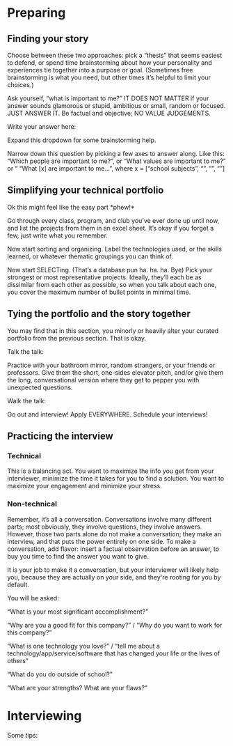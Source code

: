 Preparing
=========

Finding your story
------------------

Choose between these two approaches: pick a “thesis” that seems easiest
to defend, or spend time brainstorming about how your personality and
experiences tie together into a purpose or goal. (Sometimes free
brainstorming is what you need, but other times it’s helpful to limit
your choices.)

Ask yourself, “what is important to me?” IT DOES NOT MATTER if your
answer sounds glamorous or stupid, ambitious or small, random or
focused. JUST ANSWER IT. Be factual and objective; NO VALUE JUDGEMENTS.

Write your answer here:

Expand this dropdown for some brainstorming help.

Narrow down this question by picking a few axes to answer along. Like
this: “Which people are important to me?”, or “What values are important
to me?” or “ “What \[x\] are important to me…”, where x = \[“school
subjects”, “”, “”, “”\]

Simplifying your technical portfolio
------------------------------------

Ok this might feel like the easy part \*phew!\*

Go through every class, program, and club you’ve ever done up until now,
and list the projects from them in an excel sheet. It’s okay if you
forget a few, just write what you remember.

Now start sorting and organizing. Label the technologies used, or the
skills learned, or whatever thematic groupings you can think of.

Now start SELECTing. (That’s a database pun ha. ha. ha. Bye) Pick your
strongest or most representative projects. Ideally, they’ll each be as
dissimilar from each other as possible, so when you talk about each one,
you cover the maximum number of bullet points in minimal time.

Tying the portfolio and the story together
------------------------------------------

You may find that in this section, you minorly or heavily alter your
curated portfolio from the previous section. That is okay.

Talk the talk:

Practice with your bathroom mirror, random strangers, or your friends or
professors. Give them the short, one-sides elevator pitch, and/or give
them the long, conversational version where they get to pepper you with
unexpected questions.

Walk the talk:

Go out and interview! Apply EVERYWHERE. Schedule your interviews!

Practicing the interview
------------------------

### Technical

This is a balancing act. You want to maximize the info you get from your
interviewer, minimize the time it takes for you to find a solution. You
want to maximize your engagement and minimize your stress.

### Non-technical

Remember, it’s all a conversation. Conversations involve many different
parts; most obviously, they involve questions, they involve answers.
However, those two parts alone do not make a conversation; they make an
interview, and that puts the power entirely on one side. To make a
conversation, add flavor: insert a factual observation before an answer,
to buy you time to find the answer you want to give.

It is your job to make it a conversation, but your interviewer will
likely help you, because they are actually on your side, and they're
rooting for you by default.

You will be asked:

“What is your most significant accomplishment?”

“Why are you a good fit for this company?” / “Why do you want to work
for this company?”

“What is one technology you love?” / “tell me about a
technology/app/service/software that has changed your life or the lives
of others”

“What do you do outside of school?”

“What are your strengths? What are your flaws?“

Interviewing
============

Some tips:
